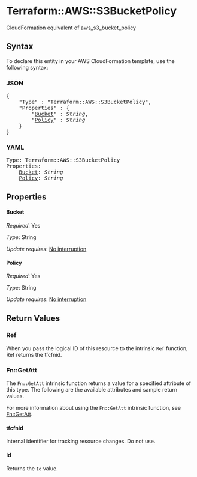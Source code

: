 # Terraform::AWS::S3BucketPolicy

CloudFormation equivalent of aws_s3_bucket_policy

## Syntax

To declare this entity in your AWS CloudFormation template, use the following syntax:

### JSON

<pre>
{
    "Type" : "Terraform::AWS::S3BucketPolicy",
    "Properties" : {
        "<a href="#bucket" title="Bucket">Bucket</a>" : <i>String</i>,
        "<a href="#policy" title="Policy">Policy</a>" : <i>String</i>
    }
}
</pre>

### YAML

<pre>
Type: Terraform::AWS::S3BucketPolicy
Properties:
    <a href="#bucket" title="Bucket">Bucket</a>: <i>String</i>
    <a href="#policy" title="Policy">Policy</a>: <i>String</i>
</pre>

## Properties

#### Bucket

_Required_: Yes

_Type_: String

_Update requires_: [No interruption](https://docs.aws.amazon.com/AWSCloudFormation/latest/UserGuide/using-cfn-updating-stacks-update-behaviors.html#update-no-interrupt)

#### Policy

_Required_: Yes

_Type_: String

_Update requires_: [No interruption](https://docs.aws.amazon.com/AWSCloudFormation/latest/UserGuide/using-cfn-updating-stacks-update-behaviors.html#update-no-interrupt)

## Return Values

### Ref

When you pass the logical ID of this resource to the intrinsic `Ref` function, Ref returns the tfcfnid.

### Fn::GetAtt

The `Fn::GetAtt` intrinsic function returns a value for a specified attribute of this type. The following are the available attributes and sample return values.

For more information about using the `Fn::GetAtt` intrinsic function, see [Fn::GetAtt](https://docs.aws.amazon.com/AWSCloudFormation/latest/UserGuide/intrinsic-function-reference-getatt.html).

#### tfcfnid

Internal identifier for tracking resource changes. Do not use.

#### Id

Returns the <code>Id</code> value.


